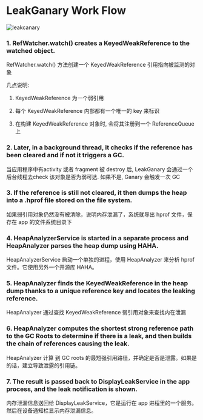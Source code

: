 # LeakGanary Work Flow

![leakcanary](https://github.com/xianfeng92/android-code-read/blob/master/images/leakcanary.png)

### 1. RefWatcher.watch() creates a KeyedWeakReference to the watched object.
         
RefWatcher.watch() 方法创建一个 KeyedWeakReference 引用指向被监测的对象

几点说明:

1. KeyedWeakReference 为一个弱引用

2. 每个 KeyedWeakReference 内部都有一个唯一的 key 来标识

3. 在构建 KeyedWeakReference 对象时, 会将其注册到一个 ReferenceQueue 上

### 2. Later, in a background thread, it checks if the reference has been cleared and if not it triggers a GC.

当应用程序中有activity 或者 fragment 被 destroy 后, LeakGanary 会通过一个后台线程去check 该对象是否为弱可达. 如果不是, Ganary 会触发一次 GC

### 3. If the reference is still not cleared, it then dumps the heap into a .hprof file stored on the file system.

如果弱引用对象仍然没有被清除，说明内存泄漏了，系统就导出 hprof 文件，保存在 app 的文件系统目录下

### 4. HeapAnalyzerService is started in a separate process and HeapAnalyzer parses the heap dump using HAHA.
HeapAnalyzerService 启动一个单独的进程，使用 HeapAnalyzer 来分析 hprof 文件。它使用另外一个开源库 HAHA。

### 5. HeapAnalyzer finds the KeyedWeakReference in the heap dump thanks to a unique reference key and locates the leaking reference.

HeapAnalyzer 通过查找 KeyedWeakReference 弱引用对象来查找内在泄漏

### 6. HeapAnalyzer computes the shortest strong reference path to the GC Roots to determine if there is a leak, and then builds the chain of references causing the leak.

HeapAnalyzer 计算 到 GC roots 的最短强引用路径，并确定是否是泄露。如果是的话，建立导致泄露的引用链。

### 7. The result is passed back to DisplayLeakService in the app process, and the leak notification is shown.

内存泄漏信息送回给 DisplayLeakService，它是运行在 app 进程里的一个服务。然后在设备通知栏显示内存泄漏信息。

